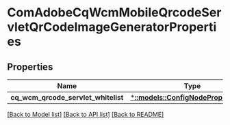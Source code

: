 # ComAdobeCqWcmMobileQrcodeServletQrCodeImageGeneratorProperties

## Properties
Name | Type | Description | Notes
------------ | ------------- | ------------- | -------------
**cq_wcm_qrcode_servlet_whitelist** | [***::models::ConfigNodePropertyArray**](configNodePropertyArray.md) |  | [optional] 

[[Back to Model list]](../README.md#documentation-for-models) [[Back to API list]](../README.md#documentation-for-api-endpoints) [[Back to README]](../README.md)


